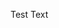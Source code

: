 <!-- 
.. title: Ingeniería de Proyectos 
.. slug: iproy
.. date: 2017-02-05 11:19:15 UTC-06:00
.. tags: asignaturas, mathjax
.. category: 
.. link: 
.. description: 
.. type: text
-->

Test Text